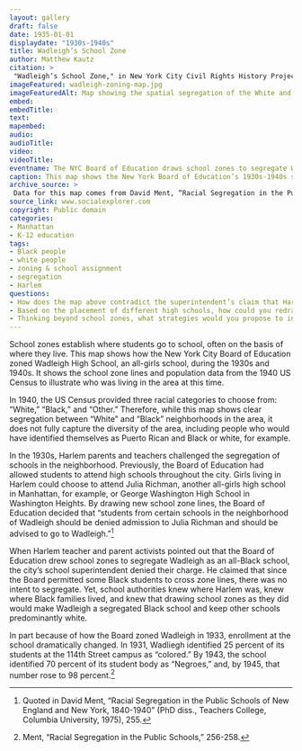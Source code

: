 ```yaml
--- 
layout: gallery
draft: false
date: 1935-01-01
displaydate: "1930s-1940s"
title: Wadleigh’s School Zone
author: Matthew Kautz
citation: >
 "Wadleigh’s School Zone," in New York City Civil Rights History Project, Accessed: [Month Day, Year], https://nyccivilrightshistory.org/topics/black-latina-women/lucile-spence/wadleigh-zoning-map.
imageFeatured: wadleigh-zoning-map.jpg
imageFeaturedAlt: Map showing the spatial segregation of the White and Black populations in upper Manhattan
embed: 
embedTitle: 
text: 
mapembed: 
audio: 
audioTitle: 
video: 
videoTitle: 
eventname: The NYC Board of Education draws school zones to segregate Wadleigh as an all-Black school.
caption: This map shows the New York Board of Education’s 1930s-1940s school zone for Wadleigh High School and US Census data for the area’s racial population as of 1940.
archive_source: > 
 Data for this map comes from David Ment, “Racial Segregation in the Public Schools of New England and New York, 1840-1940,” (Dissertation: Teachers College, Columbia University, 1975), 256 and Social Explorer; US Census Bureau. Total Population: White; Total Population: Black, 1940. Prepared by Social Explorer. www.socialexplorer.com (accessed October 30 2021). 
source_link: www.socialexplorer.com
copyright: Public domain
categories: 
- Manhattan
- K-12 education
tags: 
- Black people
- white people
- zoning & school assignment
- segregation
- Harlem
questions:
- How does the map above contradict the superintendent’s claim that Harlem’s schools were not segregated?
- Based on the placement of different high schools, how could you redraw the Wadleigh school zone to promote integration?
- Thinking beyond school zones, what strategies would you propose to integrate schools, and why? What potential drawbacks would you be concerned about?
---
```


School zones establish where students go to school, often on the basis of where they live. This map shows how the New York City Board of Education zoned Wadleigh High School, an all-girls school, during the 1930s and 1940s. It shows the school zone lines and population data from the 1940 US Census to illustrate who was living in the area at this time.

In 1940, the US Census provided three racial categories to choose from: “White,” “Black,” and “Other.” Therefore, while this map shows clear segregation between “White” and “Black” neighborhoods in the area, it does not fully capture the diversity of the area, including people who would have identified themselves as Puerto Rican and Black or white, for example.

In the 1930s, Harlem parents and teachers challenged the segregation of schools in the neighborhood. Previously, the Board of Education had allowed students to attend high schools throughout the city. Girls living in Harlem could choose to attend Julia Richman, another all-girls high school in Manhattan, for example, or George Washington High School in Washington Heights. By drawing new school zone lines, the Board of Education decided that “students from certain schools in the neighborhood of Wadleigh should be denied admission to Julia Richman and should be advised to go to Wadleigh.”[^1]

When Harlem teacher and parent activists pointed out that the Board of Education drew school zones to segregate Wadleigh as an all-Black school, the city’s school superintendent denied their charge. He claimed  that since the Board permitted some Black students to cross zone lines, there was no intent to segregate. Yet, school authorities knew where Harlem was, knew where Black families lived, and knew that  drawing school zones as they did would make Wadleigh a segregated Black school and keep other schools predominantly white.

In part because of how the Board zoned Wadleigh in 1933, enrollment at the school dramatically changed. In 1931, Wadliegh identified 25 percent of its students at the 114th Street campus as “colored.” By 1943, the school identified 70 percent of its student body as “Negroes,” and, by 1945, that number rose to 98 percent.[^2]  

[^1]: Quoted in David Ment, “Racial Segregation in the Public Schools of New England and New York, 1840-1940” (PhD diss., Teachers College, Columbia University, 1975), 255.

[^2]: Ment, “Racial Segregation in the Public Schools,” 256-258.
